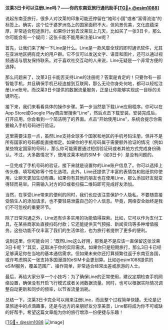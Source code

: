 **汶莱3日卡可以注册Line吗？——你的东南亚旅行通讯助手[[TG💪+ @esim1088](https://t.me/s/esim1088)]**

说起东南亚旅行，很多人对汶莱的印象可能还停留在“袖珍小国”或者“富得流油”的标签上。确实，这个位于婆罗洲岛上的国家面积不大，但风景优美，文化底蕴深厚，非常适合短途旅行。如果你计划去汶莱玩上几天，比如买了一张3日卡，那么你可能会有一个疑问：这张卡能不能用来注册Line呢？

首先，让我们来了解一下Line是什么。Line是一款风靡全球的即时通讯软件，尤其在亚洲地区拥有庞大的用户群。它不仅可以发送文字、语音和图片，还可以通过视频通话与朋友保持联系。对于喜欢社交互动的人来说，Line无疑是一个非常方便的选择。

那么问题来了，汶莱3日卡能否支持Line的注册呢？答案是肯定的！只要你有一部智能手机，并且确保手机已经连接到互联网，那么无论你身处何地，都可以轻松注册Line账号。而汶莱3日卡提供的数据流量服务，正是让你能够实现这一目标的关键所在。

接下来，我们来看看具体的操作步骤。第一步当然是下载Line应用程序。你可以在App Store或Google Play商店里搜索“Line”，然后点击下载安装。安装完成后，打开应用，你会看到一个简洁明了的界面。点击“开始使用Line”，系统会提示你需要输入手机号码进行验证。

这里需要注意一点，虽然Line支持全球多个国家和地区的手机号码注册，但并不是所有国家的号码都能直接绑定。如果你的手机号码属于需要额外验证的情况（例如某些特定国家的号码），那么你可能需要通过短信验证码或者其他方式完成身份确认。不过，大多数情况下，使用汶莱本地的SIM卡（如3日卡）是没有问题的。

一旦完成了手机号码的验证，接下来就是设置你的Line账户信息了。你可以选择上传头像、填写昵称等个性化选项。此外，Line还提供了丰富的表情包和贴纸供你使用，让聊天更加生动有趣。如果你有其他的朋友也在使用Line，那么添加好友就变得轻而易举。只需输入对方的ID或者扫描二维码即可完成好友添加。

当然，在享受Line带来的便利的同时，我们也应该注意保护个人隐私。不要随意接受陌生人的添加请求，也不要轻易泄露自己的个人信息。毕竟，网络安全始终是我们不可忽视的重要环节。

除了日常沟通之外，Line还有许多实用的功能值得探索。比如，它可以作为支付工具，在某些商家处直接扫码付款；它还能提供天气预报、新闻资讯等多种增值服务。这些功能不仅丰富了我们的生活体验，也为旅行者提供了更多的便利。

说到这里，你可能会问：“既然Line这么好用，那我是不是应该一直保留这张汶莱3日卡呢？”其实，这取决于你的实际需求。如果你只是短期旅行，那么3日卡已经足够满足你在当地的基本通信需求。但如果未来你还打算频繁往返于东南亚各国，或许考虑购买一张支持多国漫游的eSIM卡会更划算。比如@esim1088提供的eSIM服务，覆盖范围广、操作简单，非常适合经常出差或旅游的人士。

最后，再给大家分享一个小技巧：为了确保Line的正常使用，建议定期检查手机网络设置，确保没有开启飞行模式或者关闭数据流量。同时，也可以根据实际情况调整自动更新和同步的频率，以节省流量消耗。

总结一下，汶莱3日卡完全可以用来注册Line，而且整个过程简单快捷。无论是记录旅途中的点滴趣事，还是与远方的亲朋好友分享美景，Line都将成为你不可或缺的好帮手。希望这篇文章能为你的旅行增添一份便捷与乐趣！

[[TG💪+ @esim1088](https://t.me/s/esim1088) ![Image](https://i.postimg.cc/4NQfJmqS/Snipaste-2025-05-13-00-14-12.png)]